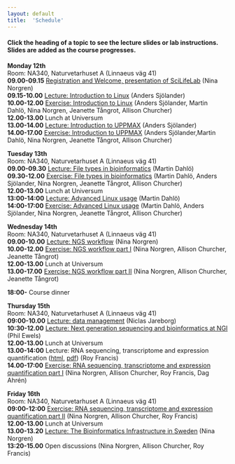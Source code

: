 ```yaml
---
layout: default
title:  'Schedule'
---
```


#### Click the heading of a topic to see the lecture slides or lab instructions. Slides are added as the course progresses.  




**Monday 12th**  
Room: NA340, Naturvetarhuset A (Linnaeus väg 41)  
**09.00-09.15** [Registration and Welcome, presentation of SciLifeLab](slides/scilife_intro_NGS_course_HT18.pdf) (Nina Norgren)  
**09.15-10.00** [Lecture: Introduction to Linux](slides/linux-tutorial.pdf) (Anders Sjölander)  
**10.00-12.00** [Exercise: Introduction to Linux](labs/linux-intro) (Anders Sjölander, Martin Dahlö, Nina Norgren, Jeanette Tångrot, Allison Churcher)  
**12.00-13.00** Lunch at Universum  
**13.00-14.00** [Lecture: Introduction to UPPMAX](slides/UPPMAX-tutorial.pdf) (Anders Sjölander)  
**14.00-17.00** [Exercise: Introduction to UPPMAX](labs/uppmax-intro) (Anders Sjölander,Martin Dahlö, Nina Norgren, Jeanette Tångrot, Allison Churcher)  

**Tuesday 13th**  
Room: NA340, Naturvetarhuset A (Linnaeus väg 41)  
**09.00-09.30** [Lecture: File types in bioinformatics](slides/file_types.pdf) (Martin Dahlö)  
**09.30-12.00** [Exercise: File types in bioinformatics](labs/filetypes) (Martin Dahlö, Anders Sjölander, Nina Norgren, Jeanette Tångrot, Allison Churcher)  
**12.00-13.00** Lunch at Universum  
**13:00-14:00** [Lecture: Advanced Linux usage](slides/advanced_linux.pdf) (Martin Dahlö)  
**14:00-17:00** [Exercise: Advanced Linux usage](labs/loops_lab) (Martin Dahlö, Anders Sjölander, Nina Norgren, Jeanette Tångrot, Allison Churcher)  

**Wednesday 14th**  
Room: NA340, Naturvetarhuset A (Linnaeus väg 41)  
**09.00-10.00** [Lecture: NGS workflow](slides/NGS_workflow.pdf) (Nina Norgren)  
**10.00-12.00** [Exercise: NGS workflow part I](labs/NGS_workflow) (Nina Norgren, Allison Churcher, Jeanette Tångrot)  
**12.00-13.00** Lunch at Universum  
**13.00-17.00** [Exercise: NGS workflow part II](labs/NGS_workflow) (Nina Norgren, Allison Churcher, Jeanette Tångrot)    

**18:00-** Course dinner  

**Thursday 15th**  
Room: NA340, Naturvetarhuset A (Linnaeus väg 41)  
**09:00-10.00** [Lecture: data management]() (Niclas Jareborg)  
**10:30-12.00** [Lecture: Next generation sequencing and bioinformatics at NGI]() (Phil Ewels)  
**12.00-13.00** Lunch at Universum  
**13.00-14:00** Lecture: RNA sequencing, transcriptome and expression quantification ([html](slides/rnaseq/talk.html), [pdf](slides/rnaseq/talk.pdf)) (Roy Francis)  
**14.00-17:00** [Exercise: RNA sequencing, transcriptome and expression quantification part I](labs/rnaseq/lab.html) (Nina Norgren, Allison Churcher, Roy Francis, Dag Ahrén)  

**Friday 16th**  
Room: NA340, Naturvetarhuset A (Linnaeus väg 41)  
**09:00-12:00** [Exercise: RNA sequencing, transcriptome and expression quantification part II](labs/rnaseq/lab.html) (Nina Norgren, Allison Churcher, Roy Francis)  
**12.00-13.00** Lunch at Universum  
**13.00-13.20** [Lecture: The Bioinformatics Infrastructure in Sweden](slides/NBIS_presentation.pdf) (Nina Norgren)  
**13:20-15.00** Open discussions (Nina Norgren, Allison Churcher, Roy Francis)  

